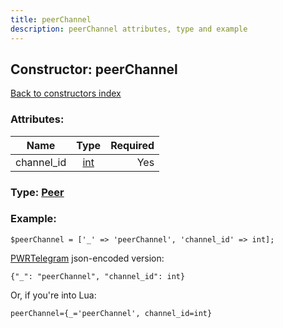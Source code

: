 ```yaml
---
title: peerChannel
description: peerChannel attributes, type and example
---
```

## Constructor: peerChannel  
[Back to constructors index](index.md)



### Attributes:

| Name     |    Type       | Required |
|----------|:-------------:|---------:|
|channel\_id|[int](../types/int.md) | Yes|



### Type: [Peer](../types/Peer.md)


### Example:

```
$peerChannel = ['_' => 'peerChannel', 'channel_id' => int];
```  

[PWRTelegram](https://pwrtelegram.xyz) json-encoded version:

```
{"_": "peerChannel", "channel_id": int}
```


Or, if you're into Lua:  


```
peerChannel={_='peerChannel', channel_id=int}

```


